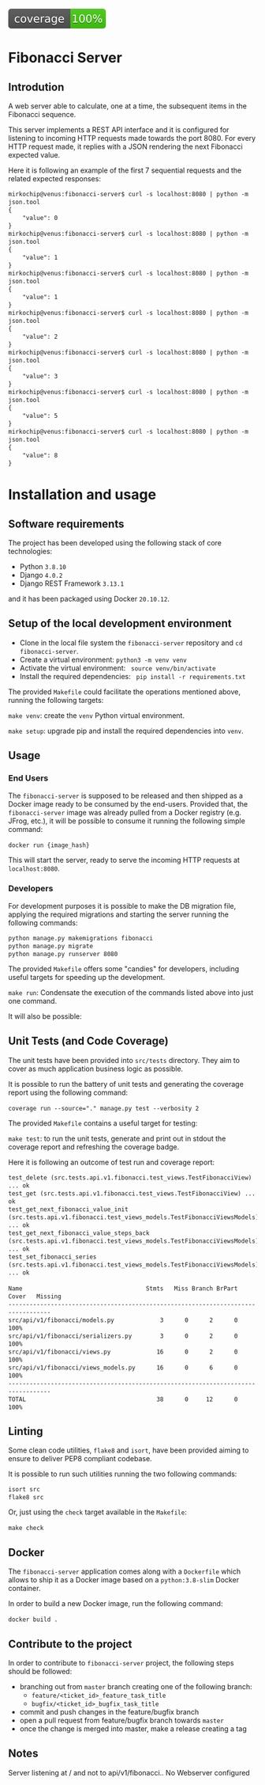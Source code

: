 [![Code Coverage](coverage.svg)](coverage.svg)

# Fibonacci Server

## Introdution
A web server able to calculate, one at a time, the subsequent items in the Fibonacci sequence. 

This server implements a REST API interface and it is configured for listening to incoming HTTP requests made towards the port 8080. For every HTTP request made, it replies with a JSON rendering the next Fibonacci expected value.

Here it is following an example of the first 7 sequential requests and the related expected responses:

```
mirkochip@venus:fibonacci-server$ curl -s localhost:8080 | python -m json.tool
{
    "value": 0
}
mirkochip@venus:fibonacci-server$ curl -s localhost:8080 | python -m json.tool
{
    "value": 1
}
mirkochip@venus:fibonacci-server$ curl -s localhost:8080 | python -m json.tool
{
    "value": 1
}
mirkochip@venus:fibonacci-server$ curl -s localhost:8080 | python -m json.tool
{
    "value": 2
}
mirkochip@venus:fibonacci-server$ curl -s localhost:8080 | python -m json.tool
{
    "value": 3
}
mirkochip@venus:fibonacci-server$ curl -s localhost:8080 | python -m json.tool
{
    "value": 5
}
mirkochip@venus:fibonacci-server$ curl -s localhost:8080 | python -m json.tool
{
    "value": 8
}
```


# Installation and usage

## Software requirements
The project has been developed using the following stack of core technologies:

- Python `3.8.10`
- Django `4.0.2`
- Django REST Framework `3.13.1`

and it has been packaged using Docker `20.10.12`.

## Setup of the local development environment
- Clone in the local file system the `fibonacci-server` repository and `cd fibonacci-server`. 
- Create a virtual environment: `python3 -m venv venv`
- Activate the virtual environment: ` source venv/bin/activate`
- Install the required dependencies: ` pip install -r requirements.txt`

The provided `Makefile` could facilitate the operations mentioned above, running the following targets:

`make venv`: create the `venv` Python virtual environment.

`make setup`: upgrade pip and install the required dependencies into `venv`.


## Usage

### End Users
The `fibonacci-server` is supposed to be released and then shipped as a Docker image ready to be consumed by the end-users. Provided that, the `fibonacci-server` image was already pulled from a Docker registry (e.g. JFrog, etc.), it will be possible to consume it running the following simple command:

`docker run {image_hash}`

This will start the server, ready to serve the incoming HTTP requests at `localhost:8080`.

### Developers 
For development purposes it is possible to make the DB migration file, applying the required migrations and starting the server running the following commands:

```
python manage.py makemigrations fibonacci
python manage.py migrate
python manage.py runserver 8080
```

The provided `Makefile` offers some "candies" for developers, including useful targets for speeding up the development.

`make run`:  Condensate the execution of the commands listed above into just one command.

It will also be possible:

## Unit Tests (and Code Coverage)
The unit tests have been provided into `src/tests` directory. They aim to cover as much application business logic as possible.

It is possible to run the battery of unit tests and generating the coverage report using the following command:

`coverage run --source="." manage.py test --verbosity 2`

The provided `Makefile` contains a useful target for testing:

`make test`: to run the unit tests, generate and print out in stdout the coverage report and refreshing the coverage badge. 

Here it is following an outcome of test run and coverage report:

```
test_delete (src.tests.api.v1.fibonacci.test_views.TestFibonacciView) ... ok
test_get (src.tests.api.v1.fibonacci.test_views.TestFibonacciView) ... ok
test_get_next_fibonacci_value_init (src.tests.api.v1.fibonacci.test_views_models.TestFibonacciViewsModels) ... ok
test_get_next_fibonacci_value_steps_back (src.tests.api.v1.fibonacci.test_views_models.TestFibonacciViewsModels) ... ok
test_set_fibonacci_series (src.tests.api.v1.fibonacci.test_views_models.TestFibonacciViewsModels) ... ok

Name                                   Stmts   Miss Branch BrPart  Cover   Missing
----------------------------------------------------------------------------------
src/api/v1/fibonacci/models.py             3      0      2      0   100%
src/api/v1/fibonacci/serializers.py        3      0      2      0   100%
src/api/v1/fibonacci/views.py             16      0      2      0   100%
src/api/v1/fibonacci/views_models.py      16      0      6      0   100%
----------------------------------------------------------------------------------
TOTAL                                     38      0     12      0   100%
```

## Linting
Some clean code utilities, `flake8` and `isort`, have been provided aiming to ensure to deliver PEP8 compliant codebase. 

It is possible to run such utilities running the two following commands:

```
isort src
flake8 src
```

Or, just using the `check` target available in the `Makefile`:

`make check`

## Docker
The `fibonacci-server` application comes along with a `Dockerfile` which allows to ship it as a Docker image based on a `python:3.8-slim` Docker container.

In order to build a new Docker image, run the following command:

`docker build .`

## Contribute to the project
In order to contribute to `fibonacci-server` project, the following steps should be followed:
- branching out from `master` branch creating one of the following branch:
  - `feature/<ticket_id>_feature_task_title`
  - `bugfix/<ticket_id>_bugfix_task_title`
- commit and push changes in the feature/bugfix branch
- open a pull request from feature/bugfix branch towards `master` 
- once the change is merged into master, make a release creating a tag

## Notes
Server listening at / and not to api/v1/fibonacci..
No Webserver configured